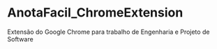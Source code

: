 # AnotaFacil_ChromeExtension
 Extensão do Google Chrome para trabalho de Engenharia e Projeto de Software

